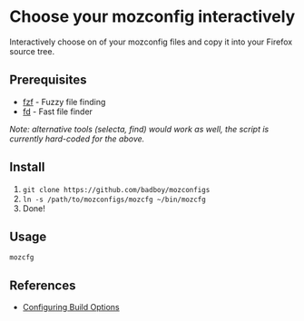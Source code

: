 # Choose your mozconfig interactively

Interactively choose on of your mozconfig files and copy it into your Firefox source tree.

## Prerequisites

* [fzf](https://github.com/junegunn/fzf) - Fuzzy file finding
* [fd](https://github.com/sharkdp/fd) - Fast file finder


_Note: alternative tools (selecta, find) would work as well, the script is currently hard-coded for the above._

## Install

1. `git clone https://github.com/badboy/mozconfigs`
2. `ln -s /path/to/mozconfigs/mozcfg ~/bin/mozcfg`
3. Done!

## Usage

```
mozcfg
```


## References

* [Configuring Build Options](https://developer.mozilla.org/en-US/docs/Mozilla/Developer_guide/Build_Instructions/Configuring_Build_Options)
